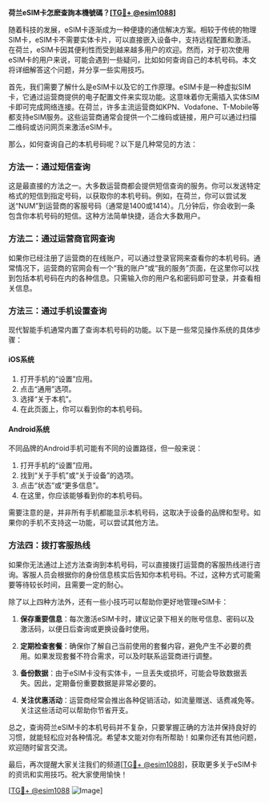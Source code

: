 **荷兰eSIM卡怎麽查詢本機號碼？[[TG💪+ @esim1088](https://t.me/s/esim1088)]**

随着科技的发展，eSIM卡逐渐成为一种便捷的通信解决方案。相较于传统的物理SIM卡，eSIM卡不需要实体卡片，可以直接嵌入设备中，支持远程配置和激活。在荷兰，eSIM卡因其便利性而受到越来越多用户的欢迎。然而，对于初次使用eSIM卡的用户来说，可能会遇到一些疑问，比如如何查询自己的本机号码。本文将详细解答这个问题，并分享一些实用技巧。

首先，我们需要了解什么是eSIM卡以及它的工作原理。eSIM卡是一种虚拟SIM卡，它通过运营商提供的电子配置文件来实现功能。这意味着你无需插入实体SIM卡即可完成网络连接。在荷兰，许多主流运营商如KPN、Vodafone、T-Mobile等都支持eSIM服务。这些运营商通常会提供一个二维码或链接，用户可以通过扫描二维码或访问网页来激活eSIM卡。

那么，如何查询自己的本机号码呢？以下是几种常见的方法：

### 方法一：通过短信查询

这是最直接的方法之一。大多数运营商都会提供短信查询的服务。你可以发送特定格式的短信到指定号码，以获取你的本机号码。例如，在荷兰，你可以尝试发送“NUM”到运营商的客服号码（通常是1400或1414）。几分钟后，你会收到一条包含你本机号码的短信。这种方法简单快捷，适合大多数用户。

### 方法二：通过运营商官网查询

如果你已经注册了运营商的在线账户，可以通过登录官网来查看你的本机号码。通常情况下，运营商的官网会有一个“我的账户”或“我的服务”页面，在这里你可以找到包括本机号码在内的各种信息。只需输入你的用户名和密码即可登录，并查看相关信息。

### 方法三：通过手机设置查询

现代智能手机通常内置了查询本机号码的功能。以下是一些常见操作系统的具体步骤：

#### iOS系统
1. 打开手机的“设置”应用。
2. 点击“通用”选项。
3. 选择“关于本机”。
4. 在此页面上，你可以看到你的本机号码。

#### Android系统
不同品牌的Android手机可能有不同的设置路径，但一般来说：
1. 打开手机的“设置”应用。
2. 找到“关于手机”或“关于设备”的选项。
3. 点击“状态”或“更多信息”。
4. 在这里，你应该能够看到你的本机号码。

需要注意的是，并非所有手机都能显示本机号码，这取决于设备的品牌和型号。如果你的手机不支持这一功能，可以尝试其他方法。

### 方法四：拨打客服热线

如果你无法通过上述方法查询到本机号码，可以直接拨打运营商的客服热线进行咨询。客服人员会根据你的身份信息核实后告知你本机号码。不过，这种方式可能需要等待较长时间，且需要一定的耐心。

除了以上四种方法外，还有一些小技巧可以帮助你更好地管理eSIM卡：

1. **保存重要信息**：每次激活eSIM卡时，建议记录下相关的账号信息、密码以及激活码，以便日后查询或更换设备时使用。
   
2. **定期检查套餐**：确保你了解自己当前使用的套餐内容，避免产生不必要的费用。如果发现套餐不符合需求，可以及时联系运营商进行调整。

3. **备份数据**：由于eSIM卡没有实体卡，一旦丢失或损坏，可能会导致数据丢失。因此，定期备份重要数据是非常必要的。

4. **关注优惠活动**：运营商经常会推出各种促销活动，如流量赠送、话费减免等。关注这些活动可以帮助你节省开支。

总之，查询荷兰eSIM卡的本机号码并不复杂，只要掌握正确的方法并保持良好的习惯，就能轻松应对各种情况。希望本文能对你有所帮助！如果你还有其他问题，欢迎随时留言交流。

最后，再次提醒大家关注我们的频道[[TG💪+ @esim1088](https://t.me/s/esim1088)]，获取更多关于eSIM卡的资讯和实用技巧。祝大家使用愉快！

[[TG💪+ @esim1088](https://t.me/s/esim1088) ![Image](https://i.postimg.cc/4NQfJmqS/Snipaste-2025-05-13-00-14-12.png)]